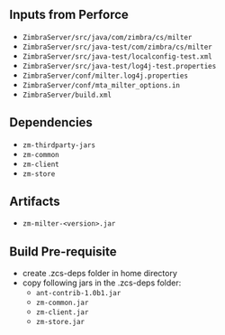 ## Inputs from Perforce

- `ZimbraServer/src/java/com/zimbra/cs/milter`
- `ZimbraServer/src/java-test/com/zimbra/cs/milter`
- `ZimbraServer/src/java-test/localconfig-test.xml`
- `ZimbraServer/src/java-test/log4j-test.properties`
- `ZimbraServer/conf/milter.log4j.properties`
- `ZimbraServer/conf/mta_milter_options.in`
- `ZimbraServer/build.xml`

## Dependencies

- `zm-thirdparty-jars`
- `zm-common`
- `zm-client`
- `zm-store`

## Artifacts

- `zm-milter-<version>.jar`

## Build Pre-requisite

- create .zcs-deps folder in home directory
- copy following jars in the .zcs-deps folder:
     - `ant-contrib-1.0b1.jar`
     - `zm-common.jar`
     - `zm-client.jar`
     - `zm-store.jar`
